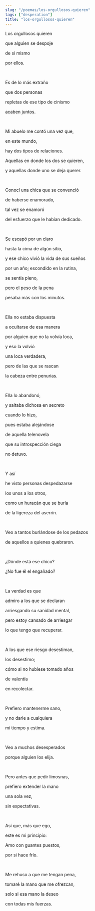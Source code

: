 ```yaml
---
slug: "/poemas/los-orgullosos-quieren"
tags: ["desperation"]
title: "los-orgullosos-quieren"
---
```

Los orgullosos quieren

que alguien se despoje

de sí mismo

por ellos.

&nbsp;

Es de lo más extraño

que dos personas

repletas de ese tipo de cinismo

acaben juntos.

&nbsp;

Mi abuelo me contó una vez que,

en este mundo,

hay dos tipos de relaciones.

Aquellas en donde los dos se quieren,

y aquellas donde uno se deja querer.

&nbsp;

Conocí una chica que se convenció

de haberse enamorado,

tal vez se enamoró

del esfuerzo que le habían dedicado.

&nbsp;

Se escapó por un claro

hasta la cima de algún sitio,

y ese chico vivió la vida de sus sueños

por un año; escondido en la rutina,

se sentía pleno,

pero el peso de la pena

pesaba más con los minutos.

&nbsp;

Ella no estaba dispuesta

a ocultarse de esa manera

por alguien que no la volvía loca,

y eso la volvió

una loca verdadera,

pero de las que se rascan

la cabeza entre penurias.

&nbsp;

Ella lo abandonó,

y saltaba dichosa en secreto

cuando lo hizo,

pues estaba alejándose

de aquella telenovela

que su introspección ciega

no detuvo.

&nbsp;

Y así

he visto personas despedazarse

los unos a los otros,

como un huracán que se burla

de la ligereza del aserrín.

&nbsp;

Veo a tantos burlándose de los pedazos

de aquellos a quienes quebraron.

&nbsp;

¿Dónde está ese chico?

¿No fue él el engañado?

&nbsp;

La verdad es que

admiro a los que se declaran

arriesgando su sanidad mental,

pero estoy cansado de arriesgar

lo que tengo que recuperar.

&nbsp;

A los que ese riesgo desestiman,

los desestimo;

cómo si no hubiese tomado años

de valentía

en recolectar.

&nbsp;

Prefiero mantenerme sano,

y no darle a cualquiera

mi tiempo y estima.

&nbsp;

Veo a muchos desesperados

porque alguien los elija.

&nbsp;

Pero antes que pedir limosnas,

prefiero extender la mano

una sola vez,

sin expectativas.

&nbsp;

Así que, más que ego,

este es mi principio:

Amo con guantes puestos,

por si hace frío.

&nbsp;

Me rehuso a que me tengan pena,

tomaré la mano que me ofrezcan,

solo si esa mano la deseo

con todas mis fuerzas.